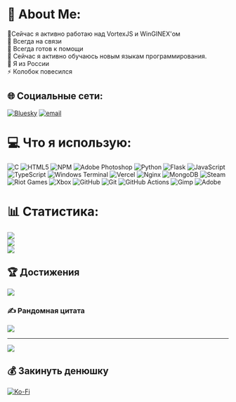 # 💫 About Me:
🔭Сейчас я активно работаю над VortexJS и WinGINEX'ом<br>👯 Всегда на связи<br>🤝 Всегда готов к помощи<br>🌱 Сейчас я активно обучаюсь новым языкам программирования.<br>💬 Я из России<br>⚡ Колобок повесился


## 🌐 Социальные сети:
[![Bluesky](https://img.shields.io/badge/bluesky-0285FF?style=for-the-badge&logo=bluesky&logoColor=%23FFFFFF)](https://bsky.app/profile/wind-pl) [![email](https://img.shields.io/badge/Email-D14836?logo=gmail&logoColor=white)](mailto:contactplt@bk.ru) 

# 💻 Что я использую:
![C](https://img.shields.io/badge/c-%2300599C.svg?style=for-the-badge&logo=c&logoColor=white) ![HTML5](https://img.shields.io/badge/html5-%23E34F26.svg?style=for-the-badge&logo=html5&logoColor=white) ![NPM](https://img.shields.io/badge/NPM-%23CB3837.svg?style=for-the-badge&logo=npm&logoColor=white) ![Adobe Photoshop](https://img.shields.io/badge/adobe%20photoshop-%2331A8FF.svg?style=for-the-badge&logo=adobe%20photoshop&logoColor=white) ![Python](https://img.shields.io/badge/python-3670A0?style=for-the-badge&logo=python&logoColor=ffdd54) ![Flask](https://img.shields.io/badge/flask-%23000.svg?style=for-the-badge&logo=flask&logoColor=white) ![JavaScript](https://img.shields.io/badge/javascript-%23323330.svg?style=for-the-badge&logo=javascript&logoColor=%23F7DF1E) ![TypeScript](https://img.shields.io/badge/typescript-%23007ACC.svg?style=for-the-badge&logo=typescript&logoColor=white) ![Windows Terminal](https://img.shields.io/badge/Windows%20Terminal-%234D4D4D.svg?style=for-the-badge&logo=windows-terminal&logoColor=white) ![Vercel](https://img.shields.io/badge/vercel-%23000000.svg?style=for-the-badge&logo=vercel&logoColor=white) ![Nginx](https://img.shields.io/badge/nginx-%23009639.svg?style=for-the-badge&logo=nginx&logoColor=white) ![MongoDB](https://img.shields.io/badge/MongoDB-%234ea94b.svg?style=for-the-badge&logo=mongodb&logoColor=white) ![Steam](https://img.shields.io/badge/steam-%23000000.svg?style=for-the-badge&logo=steam&logoColor=white) ![Riot Games](https://img.shields.io/badge/riotgames-D32936.svg?style=for-the-badge&logo=riotgames&logoColor=white) ![Xbox](https://img.shields.io/badge/xbox-%23107C10.svg?style=for-the-badge&logo=xbox&logoColor=white) ![GitHub](https://img.shields.io/badge/github-%23121011.svg?style=for-the-badge&logo=github&logoColor=white) ![Git](https://img.shields.io/badge/git-%23F05033.svg?style=for-the-badge&logo=git&logoColor=white) ![GitHub Actions](https://img.shields.io/badge/github%20actions-%232671E5.svg?style=for-the-badge&logo=githubactions&logoColor=white) ![Gimp](https://img.shields.io/badge/Gimp-657D8B?style=for-the-badge&logo=gimp&logoColor=FFFFFF) ![Adobe](https://img.shields.io/badge/adobe-%23FF0000.svg?style=for-the-badge&logo=adobe&logoColor=white)
# 📊 Статистика:
![](https://github-readme-stats.vercel.app/api?username=windusik&theme=transparent&hide_border=false&include_all_commits=true&count_private=true)<br/>
![](https://nirzak-streak-stats.vercel.app/?user=windusik&theme=transparent&hide_border=false)<br/>
![](https://github-readme-stats.vercel.app/api/top-langs/?username=windusik&theme=transparent&hide_border=false&include_all_commits=true&count_private=true&layout=compact)

## 🏆 Достижения
![](https://github-profile-trophy.vercel.app/?username=windusik&theme=tokyonight&no-frame=true&no-bg=false&margin-w=4)

### ✍️ Рандомная цитата
![](https://quotes-github-readme.vercel.app/api?type=horizontal&theme=radical)

---
[![](https://visitcount.itsvg.in/api?id=windusik&icon=0&color=8)](https://visitcount.itsvg.in)

  ## 💰 Закинуть денюшку
  [![Ko-Fi](https://img.shields.io/badge/Ko--fi-F16061?style=for-the-badge&logo=ko-fi&logoColor=white)](https://ko-fi.com/w1nds) 

  
<!-- Proudly created with GPRM ( https://gprm.itsvg.in ) -->
